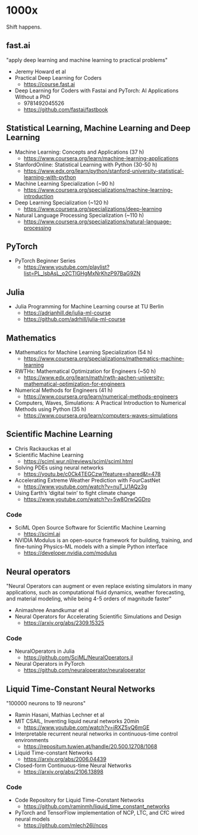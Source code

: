 # 1000x

Shift happens.

## fast.ai

"apply deep learning and machine learning to practical problems"

+ Jeremy Howard et al
+ Practical Deep Learning for Coders
  - https://course.fast.ai
+ Deep Learning for Coders with Fastai and PyTorch: AI Applications Without a PhD
  - 9781492045526
  - https://github.com/fastai/fastbook

## Statistical Learning, Machine Learning and Deep Learning

+ Machine Learning: Concepts and Applications (37 h)
  - https://www.coursera.org/learn/machine-learning-applications 
+ StanfordOnline: Statistical Learning with Python (30-50 h)
  - https://www.edx.org/learn/python/stanford-university-statistical-learning-with-python
+ Machine Learning Specialization (~90 h)
  - https://www.coursera.org/specializations/machine-learning-introduction 
+ Deep Learning Specialization (~120 h)
  - https://www.coursera.org/specializations/deep-learning
+ Natural Language Processing Specialization (~110 h)
  - https://www.coursera.org/specializations/natural-language-processing 

## PyTorch

+ PyTorch Beginner Series
  - https://www.youtube.com/playlist?list=PL_lsbAsL_o2CTlGHgMxNrKhzP97BaG9ZN

## Julia

+ Julia Programming for Machine Learning course at TU Berlin
  - https://adrianhill.de/julia-ml-course
  - https://github.com/adrhill/julia-ml-course

## Mathematics

+ Mathematics for Machine Learning Specialization (54 h)
  - https://www.coursera.org/specializations/mathematics-machine-learning
+ RWTHx: Mathematical Optimization for Engineers (~50 h)
  - https://www.edx.org/learn/math/rwth-aachen-university-mathematical-optimization-for-engineers
+ Numerical Methods for Engineers (41 h)
  - https://www.coursera.org/learn/numerical-methods-engineers
+ Computers, Waves, Simulations: A Practical Introduction to Numerical Methods using Python (35 h)
  - https://www.coursera.org/learn/computers-waves-simulations

## Scientific Machine Learning

+ Chris Rackauckas et al
+ Scientific Machine Learning
  - https://sciml.wur.nl/reviews/sciml/sciml.html
+ Solving PDEs using neural networks
  - https://youtu.be/c0Ck4TEGCzw?feature=shared&t=478
+ Accelerating Extreme Weather Prediction with FourCastNet
  - https://www.youtube.com/watch?v=nuT_U1AQz3g
+ Using Earth’s ‘digital twin’ to fight climate change
  - https://www.youtube.com/watch?v=5w8OrwQGDro

### Code

+ SciML Open Source Software for Scientific Machine Learning
  - https://sciml.ai
+ NVIDIA Modulus is an open-source framework for building, training, and fine-tuning Physics-ML models with a simple Python interface
  - https://developer.nvidia.com/modulus	



## Neural operators

"Neural Operators can augment or even replace existing simulators in many applications, such as computational fluid dynamics, weather forecasting, and material modeling, while being 4-5 orders of magnitude faster"

+ Animashree Anandkumar et al
+ Neural Operators for Accelerating Scientific Simulations and Design
  - https://arxiv.org/abs/2309.15325

### Code

+ NeuralOperators in Julia
  - https://github.com/SciML/NeuralOperators.jl
+ Neural Operators in PyTorch
  - https://github.com/neuraloperator/neuraloperator



## Liquid Time-Constant Neural Networks 

"100000 neurons to 19 neurons"

+ Ramin Hasani, Mathias Lechner et al
+ MIT CSAIL, Inventing liquid neural networks 20min
  - https://www.youtube.com/watch?v=iRXZ5vQ6mGE
+ Interpretable recurrent neural networks in continuous-time control environments
  - https://repositum.tuwien.at/handle/20.500.12708/1068 
+ Liquid Time-constant Networks
  - https://arxiv.org/abs/2006.04439 
+ Closed-form Continuous-time Neural Networks
  - https://arxiv.org/abs/2106.13898 

### Code

+ Code Repository for Liquid Time-Constant Networks
  - https://github.com/raminmh/liquid_time_constant_networks
+ PyTorch and TensorFlow implementation of NCP, LTC, and CfC wired neural models
  - https://github.com/mlech26l/ncps

